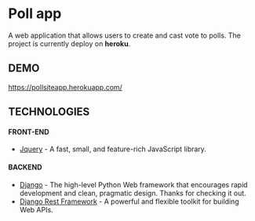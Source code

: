 # Poll app
A web application that allows users to create and cast vote to polls.
The project is currently deploy on **heroku**.
## DEMO
https://pollsiteapp.herokuapp.com/
## TECHNOLOGIES
#### FRONT-END
- [Jquery](https://jquery.com/) - A fast, small, and feature-rich JavaScript library.
#### BACKEND
- [Django](https://github.com/django/django) - The high-level Python Web framework that encourages rapid development and clean, pragmatic design. Thanks for checking it out.
- [Django Rest Framework](https://github.com/encode/django-rest-framework) - A powerful and flexible toolkit for building Web APIs.

